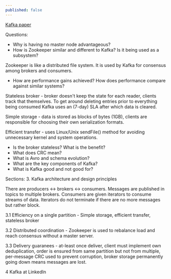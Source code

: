 ```yaml
---
published: false
---
```

[Kafka paper](http://notes.stephenholiday.com/Kafka.pdf)

Questions:
- Why is having no master node advantageous?
- How is Zookeeper similar and different to Kafka? Is it being used as a subsystem?

Zookeeper is like a distributed file system. It is used by Kafka for consensus among brokers and consumers.

- How are performance gains achieved? How does performance compare against similar systems?

Stateless broker - broker doesn't keep the state for each reader, clients track that themselves. To get around deleting entries prior to everything being consumed Kafka uses an (7-day) SLA after which data is cleared.

Simple storage - data is stored as blocks of bytes (1GB), clients are responsible for choosing their own serialization formats.

Efficient transfer - uses Linux/Unix sendFile() method for avoiding unnecessary kernel and system operations.

- Is the broker stateless? What is the benefit?
- What does CRC mean?
- What is Avro and schema evolution?
- What are the key components of Kafka?
- What is Kafka good and not good for?

Sections:
3. Kafka architecture and design principles

There are producers <-> brokers <-> consumers. Messages are published in topics to multiple brokers. Consumers are given iterators to consume streams of data. Iterators do not terminate if there are no more messages but rather block.

3.1 Efficiency on a single partition - Simple storage, efficient transfer, stateless broker

3.2 Distributed coordination - Zookeeper is used to rebalance load and reach consensus without a master server.

3.3 Delivery guaranees - at-least once deliver, client must implement own deduplication, order is ensured from same partition but not from multiple, per-message CRC used to prevent corruption, broker storage permanently going down means messages are lost.

4 Kafka at LinkedIn